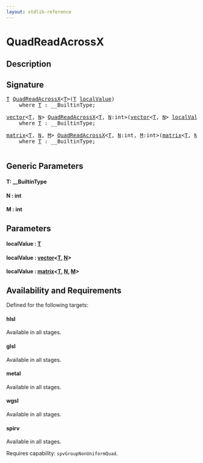 ```yaml
---
layout: stdlib-reference
---
```


# QuadReadAcrossX

## Description





## Signature 

<pre>
<a href="quadreadacrossx-048e.html#typeparam-T" class="code_type">T</a> <a href="quadreadacrossx-048e.html">QuadReadAcrossX</a>&lt;<a href="quadreadacrossx-048e.html#typeparam-T" class="code_type">T</a>&gt;(<a href="quadreadacrossx-048e.html#typeparam-T" class="code_type">T</a> <a href="quadreadacrossx-048e.html#decl-localValue" class="code_param">localValue</a>)
    <span class='code_keyword'>where</span> <a href="quadreadacrossx-048e.html#typeparam-T" class="code_type">T</a> : __BuiltinType;

<a href="index.html" class="code_type">vector</a>&lt;<a href="quadreadacrossx-048e.html#typeparam-T" class="code_type">T</a>, <a href="quadreadacrossx-048e.html#decl-N" class="code_var">N</a>&gt; <a href="quadreadacrossx-048e.html">QuadReadAcrossX</a>&lt;<a href="quadreadacrossx-048e.html#typeparam-T" class="code_type">T</a>, <a href="quadreadacrossx-048e.html#decl-N" class="code_var">N</a>:<span class="code_keyword">int</span>&gt;(<a href="index.html" class="code_type">vector</a>&lt;<a href="quadreadacrossx-048e.html#typeparam-T" class="code_type">T</a>, <a href="quadreadacrossx-048e.html#decl-N" class="code_var">N</a>&gt; <a href="quadreadacrossx-048e.html#decl-localValue" class="code_param">localValue</a>)
    <span class='code_keyword'>where</span> <a href="quadreadacrossx-048e.html#typeparam-T" class="code_type">T</a> : __BuiltinType;

<a href="index.html" class="code_type">matrix</a>&lt;<a href="quadreadacrossx-048e.html#typeparam-T" class="code_type">T</a>, <a href="quadreadacrossx-048e.html#decl-N" class="code_var">N</a>, <a href="quadreadacrossx-048e.html#decl-M" class="code_var">M</a>&gt; <a href="quadreadacrossx-048e.html">QuadReadAcrossX</a>&lt;<a href="quadreadacrossx-048e.html#typeparam-T" class="code_type">T</a>, <a href="quadreadacrossx-048e.html#decl-N" class="code_var">N</a>:<span class="code_keyword">int</span>, <a href="quadreadacrossx-048e.html#decl-M" class="code_var">M</a>:<span class="code_keyword">int</span>&gt;(<a href="index.html" class="code_type">matrix</a>&lt;<a href="quadreadacrossx-048e.html#typeparam-T" class="code_type">T</a>, <a href="quadreadacrossx-048e.html#decl-N" class="code_var">N</a>, <a href="quadreadacrossx-048e.html#decl-M" class="code_var">M</a>&gt; <a href="quadreadacrossx-048e.html#decl-localValue" class="code_param">localValue</a>)
    <span class='code_keyword'>where</span> <a href="quadreadacrossx-048e.html#typeparam-T" class="code_type">T</a> : __BuiltinType;

</pre>

## Generic Parameters

####  <a id="typeparam-T"></a>T: \_\_BuiltinType
####  <a id="decl-N"></a>N  : int
####  <a id="decl-M"></a>M  : int

## Parameters

####  <a id="decl-localValue"></a>localValue  : [T](quadreadacrossx-048e#typeparam-T)
####  <a id="decl-localValue"></a>localValue  : [vector](../types/vector/index)\<[T](../types/vector/index#typeparam-T), [N](../types/vector/index#decl-N)\>
####  <a id="decl-localValue"></a>localValue  : [matrix](../types/matrix/index)\<[T](../types/matrix/t-0), [N](../types/matrix/index#decl-N), [M](../types/matrix/index#decl-M)\>

## Availability and Requirements

Defined for the following targets:

#### hlsl
Available in all stages.

#### glsl
Available in all stages.

#### metal
Available in all stages.

#### wgsl
Available in all stages.

#### spirv
Available in all stages.

Requires capability: `spvGroupNonUniformQuad`.


